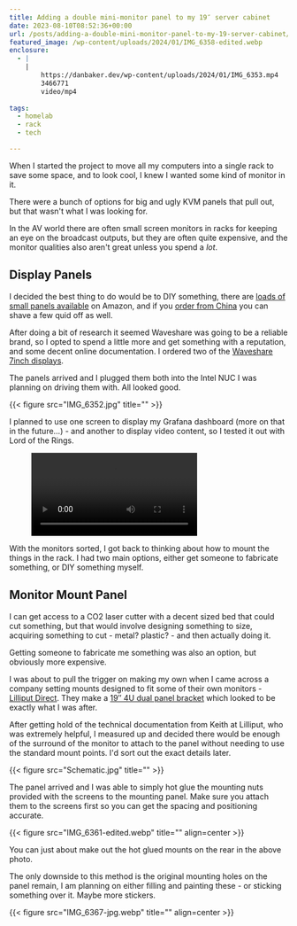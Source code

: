 ```yaml
---
title: Adding a double mini-monitor panel to my 19″ server cabinet
date: 2023-08-10T08:52:36+00:00
url: /posts/adding-a-double-mini-monitor-panel-to-my-19-server-cabinet/
featured_image: /wp-content/uploads/2024/01/IMG_6358-edited.webp
enclosure:
  - |
    |
        https://danbaker.dev/wp-content/uploads/2024/01/IMG_6353.mp4
        3466771
        video/mp4
        
tags:
  - homelab
  - rack
  - tech

---
```

When I started the project to move all my computers into a single rack to save some space, and to look cool, I knew I wanted some kind of monitor in it. 

There were a bunch of options for big and ugly KVM panels that pull out, but that wasn't what I was looking for.

In the AV world there are often small screen monitors in racks for keeping an eye on the broadcast outputs, but they are often quite expensive, and the monitor qualities also aren't great unless you spend a _lot_.

## Display Panels

I decided the best thing to do would be to DIY something, there are [loads of small panels available][1] on Amazon, and if you [order from China](https://s.click.aliexpress.com/e/_DELKqBL) you can shave a few quid off as well.

After doing a bit of research it seemed Waveshare was going to be a reliable brand, so I opted to spend a little more and get something with a reputation, and some decent online documentation. I ordered two of the [Waveshare 7inch displays][2].

The panels arrived and I plugged them both into the Intel NUC I was planning on driving them with. All looked good.

{{< figure src="IMG_6352.jpg" title="" >}}

I planned to use one screen to display my Grafana dashboard (more on that in the future&#8230;) - and another to display video content, so I tested it out with Lord of the Rings.<figure class="wp-block-video"><video controls src="https://danbaker.dev/wp-content/uploads/2024/01/IMG_6353.mp4"></video></figure> 

With the monitors sorted, I got back to thinking about how to mount the things in the rack. I had two main options, either get someone to fabricate something, or DIY something myself.

## Monitor Mount Panel

I can get access to a CO2 laser cutter with a decent sized bed that could cut something, but that would involve designing something to size, acquiring something to cut - metal? plastic? - and then actually doing it. 

Getting someone to fabricate me something was also an option, but obviously more expensive.

I was about to pull the trigger on making my own when I came across a company setting mounts designed to fit some of their own monitors - [Lilliput Direct][3]. They make a [19&#8243; 4U dual panel bracket][4] which looked to be exactly what I was after.

After getting hold of the technical documentation from Keith at Lilliput, who was extremely helpful, I measured up and decided there would be enough of the surround of the monitor to attach to the panel without needing to use the standard mount points. I'd sort out the exact details later.

{{< figure src="Schematic.jpg" title="" >}}

The panel arrived and I was able to simply hot glue the mounting nuts provided with the screens to the mounting panel. Make sure you attach them to the screens first so you can get the spacing and positioning accurate.

{{< figure src="IMG_6361-edited.webp" title="" align=center >}}

You can just about make out the hot glued mounts on the rear in the above photo.

The only downside to this method is the original mounting holes on the panel remain, I am planning on either filling and painting these - or sticking something over it. Maybe more stickers.

{{< figure src="IMG_6367-jpg.webp" title="" align=center >}}

 [1]: https://amzn.to/3TUjw3I
 [2]: https://amzn.to/3NURgtH
 [3]: https://lilliputdirect.com/
 [4]: https://lilliputdirect.com/19-inch-4U-rackmount-bracket